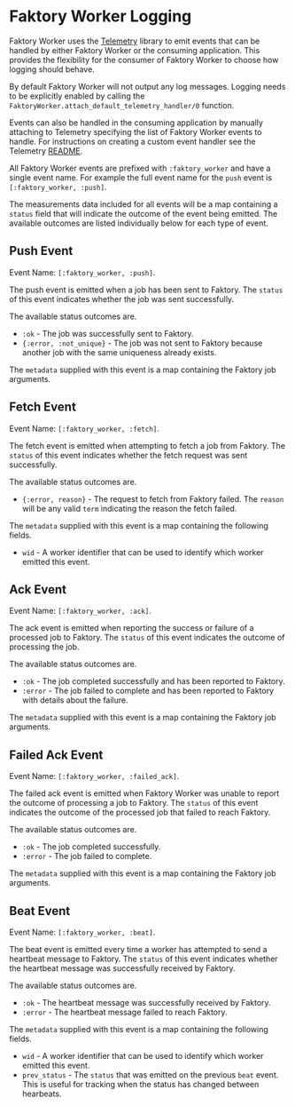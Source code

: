 # Faktory Worker Logging

Faktory Worker uses the [Telemetry](https://github.com/beam-telemetry/telemetry) library to emit events that can be handled by either Faktory Worker or the consuming application. This provides the flexibility for the consumer of Faktory Worker to choose how logging should behave.

By default Faktory Worker will not output any log messages. Logging needs to be explicitly enabled by calling the `FaktoryWorker.attach_default_telemetry_handler/0` function.

Events can also be handled in the consuming application by manually attaching to Telemetry specifying the list of Faktory Worker events to handle. For instructions on creating a custom event handler see the Telemetry [README](https://github.com/beam-telemetry/telemetry/blob/master/README.md).

All Faktory Worker events are prefixed with `:faktory_worker` and have a single event name. For example the full event name for the `push` event is `[:faktory_worker, :push]`.

The measurements data included for all events will be a map containing a `status` field that will indicate the outcome of the event being emitted. The available outcomes are listed individually below for each type of event.

## Push Event

Event Name: `[:faktory_worker, :push]`.

The push event is emitted when a job has been sent to Faktory. The `status` of this event indicates whether the job was sent successfully.

The available status outcomes are.
- `:ok` - The job was successfully sent to Faktory.
- `{:error, :not_unique}` - The job was not sent to Faktory because another job with the same uniqueness already exists.

The `metadata` supplied with this event is a map containing the Faktory job arguments.

## Fetch Event

Event Name: `[:faktory_worker, :fetch]`.

The fetch event is emitted when attempting to fetch a job from Faktory. The `status` of this event indicates whether the fetch request was sent successfully.

The available status outcomes are.
- `{:error, reason}` - The request to fetch from Faktory failed. The `reason` will be any valid `term` indicating the reason the fetch failed.

The `metadata` supplied with this event is a map containing the following fields.
- `wid` - A worker identifier that can be used to identify which worker emitted this event.

## Ack Event

Event Name: `[:faktory_worker, :ack]`.

The ack event is emitted when reporting the success or failure of a processed job to Faktory. The `status` of this event indicates the outcome of processing the job.

The available status outcomes are.
- `:ok` - The job completed successfully and has been reported to Faktory.
- `:error` - The job failed to complete and has been reported to Faktory with details about the failure.

The `metadata` supplied with this event is a map containing the Faktory job arguments.

## Failed Ack Event

Event Name: `[:faktory_worker, :failed_ack]`.

The failed ack event is emitted when Faktory Worker was unable to report the outcome of processing a job to Faktory. The `status` of this event indicates the outcome of the processed job that failed to reach Faktory.

The available status outcomes are.
- `:ok` - The job completed successfully.
- `:error` - The job failed to complete.

The `metadata` supplied with this event is a map containing the Faktory job arguments.

## Beat Event

Event Name: `[:faktory_worker, :beat]`.

The beat event is emitted every time a worker has attempted to send a heartbeat message to Faktory. The `status` of this event indicates whether the heartbeat message was successfully received by Faktory.

The available status outcomes are.
- `:ok` - The heartbeat message was successfully received by Faktory.
- `:error` - The heartbeat message failed to reach Faktory.

The `metadata` supplied with this event is a map containing the following fields.
- `wid` - A worker identifier that can be used to identify which worker emitted this event.
- `prev_status` - The `status` that was emitted on the previous `beat` event. This is useful for tracking when the status has changed between hearbeats.